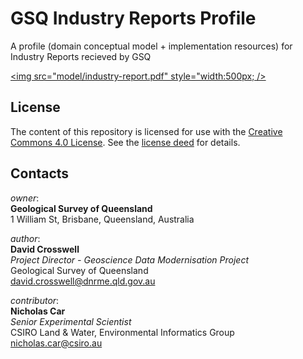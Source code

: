 # GSQ Industry Reports Profile
A profile (domain conceptual model +  implementation resources) for Industry Reports recieved by GSQ

<a href="model/industry-report.pdf"><img src="model/industry-report.pdf" style="width:500px; /></a>

## License
The content of this repository is licensed for use with the [Creative Commons 4.0 License](https://creativecommons.org/licenses/by/4.0/). See the [license deed](LICENSE) for details.


## Contacts
*owner*:  
**Geological Survey of Queensland**  
1 William St, Brisbane, Queensland, Australia  

*author*:  
**David Crosswell**  
*Project Director - Geoscience Data Modernisation Project*  
Geological Survey of Queensland  
<david.crosswell@dnrme.qld.gov.au>

*contributor*:  
**Nicholas Car**  
*Senior Experimental Scientist*  
CSIRO Land & Water, Environmental Informatics Group  
<nicholas.car@csiro.au>
